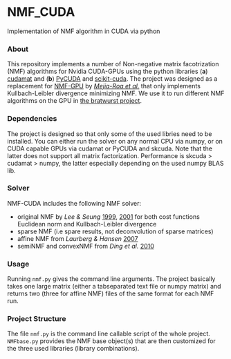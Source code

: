 # NMF_CUDA
Implementation of NMF algorithm in CUDA via python

### About

This repository implements a number of Non-negative matrix facotrization (NMF) algorithms for Nvidia CUDA-GPUs using the python libraries (**a**) [cudamat](https://github.com/cudamat/cudamat) and (**b**) [PyCUDA](https://mathema.tician.de/software/pycuda/) and [scikit-cuda](https://github.com/lebedov/scikit-cuda). The project was designed as a replacement for [NMF-GPU](https://github.com/bioinfo-cnb/bionmf-gpu) by [*Mejia-Roa et al.*](https://bmcbioinformatics.biomedcentral.com/articles/10.1186/s12859-015-0485-4) that only implements Kullbach-Leibler divergence minimizing NMF. We use it to run different NMF algorithms on the GPU in [the bratwurst project](https://github.com/wurst-theke/bratwurst).

### Dependencies

The project is designed so that only some of the used libries need to be installed. You can either run the solver on any normal CPU via numpy, or on CUDA capable GPUs via cudamat or PyCUDA and skcuda. Note that the latter does not support all matrix factorization. Performance is skcuda > cudamat > numpy, the latter especially depending on the used numpy BLAS lib.

### Solver

NMF-CUDA includes the following NMF solver:

- original NMF by *Lee & Seung* [1999](http://www.nature.com/nature/journal/v401/n6755/full/401788a0.html), [2001](http://papers.nips.cc/paper/1861-algorithms-for-non-negative-matrix-factorization) for both cost functions Euclidean norm and Kullbach-Leibler divergence
- sparse NMF (i.e spare results, not deconvolution of sparse matrices)
- affine NMF from *Laurberg & Hansen* [2007](http://ieeexplore.ieee.org/document/4217493/)
- semiNMF and convexNMF from *Ding et al.* [2010](https://www.ncbi.nlm.nih.gov/pubmed/19926898)

### Usage

Running `nmf.py` gives the command line arguments. The project basically takes one large matrix (either a tabseparated text file or numpy matrix) and returns two (three for affine NMF) files of the same format for each NMF run.

### Project Structure

The file `nmf.py` is the command line callable script of the whole project. `NMFbase.py` provides the NMF base object(s) that are then customized for the three used libraries (library combinations).
